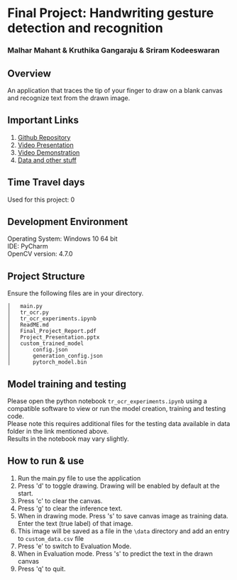 ﻿# Final Project: Handwriting gesture detection and recognition
### Malhar Mahant & Kruthika Gangaraju & Sriram Kodeeswaran
## Overview
An application that traces the tip of your finger to draw on a blank canvas and recognize text from the drawn image.

## Important Links
1. [Github Repository](https://github.com/malhar212/finger-tracing-handwriting-recognition)
2. [Video Presentation](https://northeastern-my.sharepoint.com/:f:/r/personal/mahant_ma_northeastern_edu/Documents/CS%205330%20Final%20Project/video?csf=1&web=1&e=Tuyegw)
3. [Video Demonstration](https://northeastern-my.sharepoint.com/:f:/r/personal/mahant_ma_northeastern_edu/Documents/CS%205330%20Final%20Project/video?csf=1&web=1&e=Tuyegw)
4. [Data and other stuff](https://northeastern-my.sharepoint.com/:f:/r/personal/mahant_ma_northeastern_edu/Documents/CS%205330%20Final%20Project/video?csf=1&web=1&e=Tuyegw)

## Time Travel days
Used for this project: 0

## Development Environment
Operating System: Windows 10 64 bit \
IDE: PyCharm  \
OpenCV version: 4.7.0

## Project Structure
Ensure the following files are in your directory.

```
│   main.py
│   tr_ocr.py
│   tr_ocr_experiments.ipynb
│   ReadME.md
│   Final_Project_Report.pdf
│   Project_Presentation.pptx
│   custom_trained_model
│       config.json
│       generation_config.json
│       pytorch_model.bin
```

## Model training and testing
Please open the python notebook `tr_ocr_experiments.ipynb` using a compatible software to view or run the model creation, training and testing code. <br>
Please note this requires additional files for the testing data available in data folder in the link mentioned above. <br>
Results in the notebook may vary slightly.


## How to run & use
1. Run the main.py file to use the application
2. Press 'd' to toggle drawing. Drawing will be enabled by default at the start.
3. Press 'c' to clear the canvas.
4. Press 'g' to clear the inference text.
5. When in drawing mode. Press 's' to save canvas image as training data. Enter the text (true label) of that image.
6. This image will be saved as a file in the `\data` directory and add an entry to `custom_data.csv` file
7. Press 'e' to switch to Evaluation Mode.
8. When in Evaluation mode. Press 's' to predict the text in the drawn canvas
9. Press 'q' to quit.

